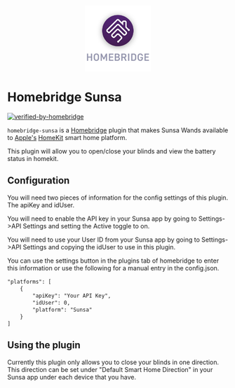 
<p align="center">

<img src="https://github.com/homebridge/branding/raw/master/logos/homebridge-wordmark-logo-vertical.png" width="150">

</p>


# Homebridge Sunsa

[![verified-by-homebridge](https://badgen.net/badge/homebridge/verified/purple)](https://github.com/homebridge/homebridge/wiki/Verified-Plugins)

`homebridge-sunsa` is a [Homebridge](https://homebridge.io) plugin that makes Sunsa Wands available to [Apple's](https://www.apple.com) [HomeKit](https://www.apple.com/ios/home) smart home platform.

This plugin will allow you to open/close your blinds and view the battery status in homekit.

## Configuration

You will need two pieces of information for the config settings of this plugin. The apiKey and idUser.

You will need to enable the API key in your Sunsa app by going to Settings->API Settings and setting the Active toggle to on.

You will need to use your User ID from your Sunsa app by going to Settings->API Settings and copying the idUser to use in this plugin.

You can use the settings button in the plugins tab of homebridge to enter this information or use the following for a manual entry in the config.json.

```
"platforms": [
    {
        "apiKey": "Your API Key",
        "idUser": 0,
        "platform": "Sunsa"
    }
]
```

## Using the plugin

Currently this plugin only allows you to close your blinds in one direction. This direction can be set under "Default Smart Home Direction" in your Sunsa app under each device that you have.